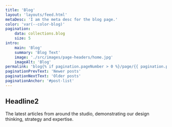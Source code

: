 ```yaml
---
title: 'Blog'
layout: 'layouts/feed.html'
metaDesc: 'I am the meta desc for the blog page.'
color: 'var(--color-blog)'
pagination:
    data: collections.blog
    size: 5
intro:
    main: 'Blog'
    summary: 'Blog Text'
    image: './src/images/page-headers/home.jpg'
    imageAlt: 'Blog'
permalink: 'blog{% if pagination.pageNumber > 0 %}/page/{{ pagination.pageNumber }}{% endif %}/index.html'
paginationPrevText: 'Newer posts'
paginationNextText: 'Older posts'
paginationAnchor: '#post-list'
---
```


## Headline2

The latest articles from around the studio, demonstrating our design
thinking, strategy and expertise.
